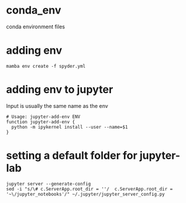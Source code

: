 # conda_env
conda environment files

# adding env

```
mamba env create -f spyder.yml
```

# adding env to jupyter 
Input is usually the same name as the env

```
# Usage: jupyter-add-env ENV
function jupyter-add-env {
  python -m ipykernel install --user --name=$1
}
```

# setting a default folder for jupyter-lab

```
jupyter server --generate-config
sed -i "s/\# c.ServerApp.root_dir = ''/  c.ServerApp.root_dir = '~\/jupyter_notebooks'/" ~/.jupyter/jupyter_server_config.py
```
